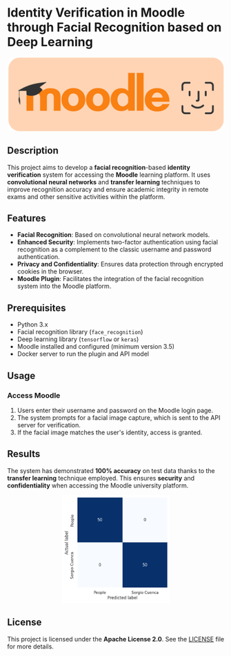# Identity Verification in Moodle through Facial Recognition based on Deep Learning

<p align="center">
  <img src="assets/banner-light.png" alt="Logo" width="500">
</p>

## Description

This project aims to develop a **facial recognition**-based **identity verification** system for accessing the **Moodle** learning platform. It uses **convolutional neural networks** and **transfer learning** techniques to improve recognition accuracy and ensure academic integrity in remote exams and other sensitive activities within the platform.

## Features

- **Facial Recognition**: Based on convolutional neural network models.
- **Enhanced Security**: Implements two-factor authentication using facial recognition as a complement to the classic username and password authentication.
- **Privacy and Confidentiality**: Ensures data protection through encrypted cookies in the browser.
- **Moodle Plugin**: Facilitates the integration of the facial recognition system into the Moodle platform.

## Prerequisites

- Python 3.x
- Facial recognition library (`face_recognition`)
- Deep learning library (`tensorflow` or `keras`)
- Moodle installed and configured (minimum version 3.5)
- Docker server to run the plugin and API model

## Usage

### Access Moodle

1. Users enter their username and password on the Moodle login page.
2. The system prompts for a facial image capture, which is sent to the API server for verification.
3. If the facial image matches the user's identity, access is granted.

## Results

The system has demonstrated **100% accuracy** on test data thanks to the **transfer learning** technique employed. This ensures **security** and **confidentiality** when accessing the Moodle university platform.

<p align="center">
  <img src="assets/confusion-matrix.png" alt="Confusion Matrix" width="250">
</p>

## License

This project is licensed under the **Apache License 2.0**. See the [LICENSE](LICENSE) file for more details.
